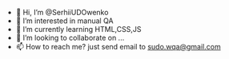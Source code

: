 - 👋 Hi, I’m @SerhiiUDOwenko
- 👀 I’m interested in manual QA
- 🌱 I’m currently learning HTML,CSS,JS 
- 💞️ I’m looking to collaborate on ...
- 📫 How to reach me? just send email to sudo.wqa@gmail.com

<!---
SerhiiUDOwenko/SerhiiUDOwenko is a ✨ special ✨ repository because its `README.md` (this file) appears on your GitHub profile.
You can click the Preview link to take a look at your changes.
--->
